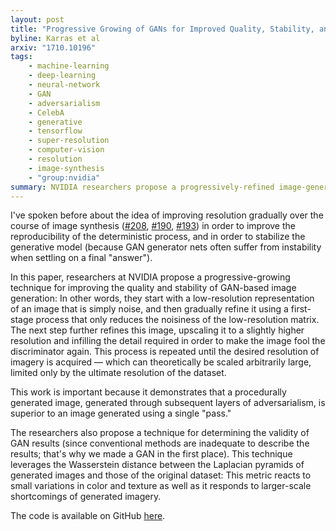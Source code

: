 ```yaml
---
layout: post
title: "Progressive Growing of GANs for Improved Quality, Stability, and Variation"
byline: Karras et al
arxiv: "1710.10196"
tags:
    - machine-learning
    - deep-learning
    - neural-network
    - GAN
    - adversarialism
    - CelebA
    - generative
    - tensorflow
    - super-resolution
    - computer-vision
    - resolution
    - image-synthesis
    - "group:nvidia"
summary: NVIDIA researchers propose a progressively-refined image-generation technique to improve GAN image synthesis, and propose a more sensitive metric of GAN performance.
---
```


I've spoken before about the idea of improving resolution gradually over the course of image synthesis ([#208](http://blog.jordan.matelsky.com/365papers/208), [#190](http://blog.jordan.matelsky.com/365papers/190), [#193](http://blog.jordan.matelsky.com/365papers/193)) in order to improve the reproducibility of the deterministic process, and in order to stabilize the generative model (because GAN generator nets often suffer from instability when settling on a final "answer").

In this paper, researchers at NVIDIA propose a progressive-growing technique for improving the quality and stability of GAN-based image generation: In other words, they start with a low-resolution representation of an image that is simply noise, and then gradually refine it using a first-stage process that only reduces the noisiness of the low-resolution matrix. The next step further refines this image, upscaling it to a slightly higher resolution and infilling the detail required in order to make the image fool the discriminator again. This process is repeated until the desired resolution of imagery is acquired — which can theoretically be scaled arbitrarily large, limited only by the ultimate resolution of the dataset.

This work is important because it demonstrates that a procedurally generated image, generated through subsequent layers of adversarialism, is superior to an image generated using a single "pass."

The researchers also propose a technique for determining the validity of GAN results (since conventional methods are inadequate to describe the results; that's why we made a GAN in the first place). This technique leverages the Wasserstein distance between the Laplacian pyramids of generated images and those of the original dataset: This metric reacts to small variations in color and texture as well as it responds to larger-scale shortcomings of generated imagery.

The code is available on GitHub [here](https://github.com/tkarras/progressive_growing_of_gans).
